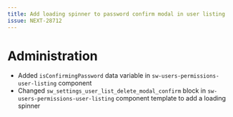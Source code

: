 ```yaml
---
title: Add loading spinner to password confirm modal in user listing
issue: NEXT-28712
---
```

# Administration
* Added `isConfirmingPassword` data variable in `sw-users-permissions-user-listing` component
* Changed `sw_settings_user_list_delete_modal_confirm` block in `sw-users-permissions-user-listing` component template to add a loading spinner
